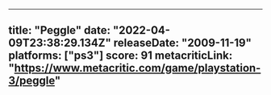 
---
title: "Peggle"
date: "2022-04-09T23:38:29.134Z"
releaseDate: "2009-11-19"
platforms: ["ps3"]
score: 91
metacriticLink: "https://www.metacritic.com/game/playstation-3/peggle"
---
